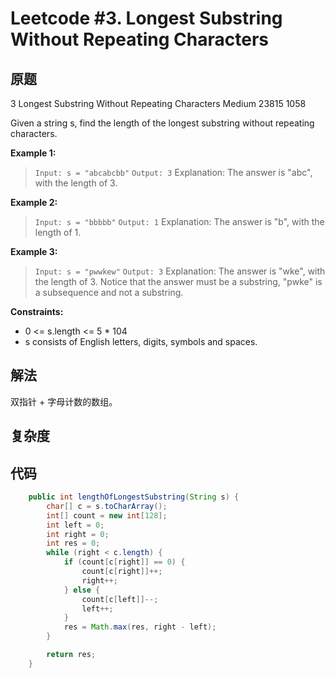 # Leetcode #3. Longest Substring Without Repeating Characters

## 原题

3 Longest Substring Without Repeating Characters
Medium 23815 1058

Given a string s, find the length of the longest substring without repeating characters.

**Example 1:**

> `Input: s = "abcabcbb"`
`Output: 3`
Explanation: The answer is "abc", with the length of 3.

**Example 2:**

> `Input: s = "bbbbb"`
`Output: 1`
Explanation: The answer is "b", with the length of 1.

**Example 3:**

> `Input: s = "pwwkew"`
`Output: 3`
Explanation: The answer is "wke", with the length of 3.
Notice that the answer must be a substring, "pwke" is a subsequence and not a substring.

**Constraints:**

- 0 <= s.length <= 5 * 104
- s consists of English letters, digits, symbols and spaces.

## 解法

双指针 + 字母计数的数组。

## 复杂度

## 代码

```Java
    public int lengthOfLongestSubstring(String s) {
        char[] c = s.toCharArray();
        int[] count = new int[128];
        int left = 0;
        int right = 0;
        int res = 0;
        while (right < c.length) {
            if (count[c[right]] == 0) {
                count[c[right]]++;
                right++;
            } else {
                count[c[left]]--;
                left++;
            }
            res = Math.max(res, right - left);
        }

        return res;
    }

```
